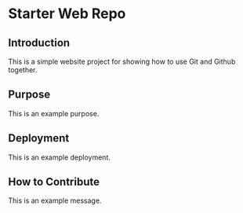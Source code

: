 # Starter Web Repo

## Introduction

This is a simple website project for showing how to use Git and Github together. 

## Purpose

This is an example purpose. 

## Deployment

This is an example deployment. 

## How to Contribute 

This is an example message. 
